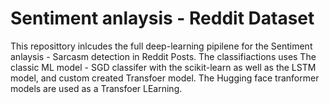 # Sentiment anlaysis - Reddit Dataset

This reposittory inlcudes the full deep-learning pipilene for the Sentiment anlaysis - Sarcasm detection in Reddit Posts.
The classifiactions uses The classic ML model - SGD classifer with the scikit-learn as well as the LSTM model, and custom created Transfoer model. The Hugging face tranformer models are used as a Transfoer LEarning. 


